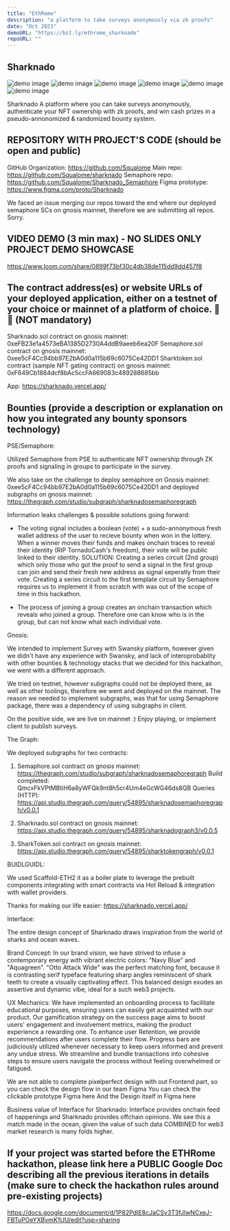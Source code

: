 ```yaml
---
title: "EthRome"
description: "a platform to take surveys anonymously via zk proofs"
date: "Oct 2023"
demoURL: "https://bit.ly/ethrome_sharknado"
repoURL: ""
---
```


## Sharknado

![demo image](/images/projects/ethrome/sharknado.png)
![demo image](/images/projects/ethrome/sharknado_1.png)
![demo image](/images/projects/ethrome/sharknado_2.png)
![demo image](/images/projects/ethrome/sharknado_3.png)
![demo image](/images/projects/ethrome/sharknado_4.png)
![demo image](/images/projects/ethrome/sharknado_5.png)

Sharknado A platform where you can take surveys anonymously, authenticate your NFT ownership with zk proofs, and win cash prizes in a pseudo-annonomized & randomized bounty system.

## REPOSITORY WITH PROJECT'S CODE (should be open and public)

GitHub Organization: https://github.com/Squalome
Main repo: https://github.com/Squalome/sharknado
Semaphore repo: https://github.com/Squalome/Sharknado_Semaphore
Figma prototype: https://www.figma.com/proto/Sharknado

We faced an issue merging our repos toward the end where our deployed semaphore SCs on gnosis mainnet, therefore we are submitting all repos. Sorry.

## VIDEO DEMO (3 min max) - NO SLIDES ONLY PROJECT DEMO SHOWCASE

https://www.loom.com/share/0899f73bf30c4db38de115dd9dd457f8

## The contract address(es) or website URLs of your deployed application, either on a testnet of your choice or mainnet of a platform of choice. 📂📂 (NOT mandatory)

Sharknado.sol contract on gnosis mainnet: 0xeFB23e1a4573eBA1385D2730A4ddB9aeeb6ea20F
Semaphore.sol contract on gnosis mainnet: 0xee5cF4Cc94bb97E2bA0d0a115b69c6075Ce42DD1
Sharktoken.sol contract (sample NFT gating contract) on gnosis mainnet: 0xF649Cb1884dcf8bAc5ccFA669083c489288685bb

App: https://sharknado.vercel.app/

## Bounties (provide a description or explanation on how you integrated any bounty sponsors technology)

PSE/Semaphore:

Utilized Semaphore from PSE to authenticate NFT ownership through ZK proofs and signaling in groups to participate in the survey.

We also take on the challenge to deploy semaphore on Gnosis mainnet: 0xee5cF4Cc94bb97E2bA0d0a115b69c6075Ce42DD1 and deployed subgraphs on gnosis mainnet: https://thegraph.com/studio/subgraph/sharknadosemaphoregraph

Information leaks challenges & possible solutions going forward:

- The voting signal includes a boolean (vote) + a sudo-annonymous fresh wallet address of the user to recieve bounty when won in the lottery. When a winner moves their funds and makes onchain traces to reveal their identity (RIP TornadoCash's freedom), their vote will be public linked to their identity. SOLUTION: Creating a series circuit (2nd group) which only those who got the proof to send a signal in the first group can join and send their fresh new address as signal seperatly from their vote. Creating a series circuit to the first template circuit by Semaphore requires us to implement it from scratch with was out of the scope of time in this hackathon.

- The process of joining a group creates an onchain transaction which reveals who joined a group. Therefore one can know who is in the group, but can not know what each individual vote.

Gnosis:

We intended to implement Survey with Swansky platform, however given we didn't have any experience with Swansky, and lack of interoprobablity with other bounties & technology stacks that we decided for this hackathon, we went with a different approach.

We tried on testnet, however subgraphs could not be deployed there, as well as other toolings, therefore we went and deployed on the mainnet. The reason we needed to implement subgraphs, was that for using Semaphore package, there was a dependency of using subgraphs in client.

On the positive side, we are live on mainnet :) Enjoy playing, or implement client to publish surveys.

The Graph:

We deployed subgraphs for two contracts:

1. Semaphore.sol contract on gnosis mainnet: https://thegraph.com/studio/subgraph/sharknadosemaphoregraph
   Build completed: QmcxFkVPtMBtiH6a8yWFQk9nt8h5cr4Um4eGcWG46ds8QB
   Queries (HTTP): https://api.studio.thegraph.com/query/54895/sharknadosemaphoregraph/v0.0.1

2. Sharknado.sol contract on gnosis mainnet:
   https://api.studio.thegraph.com/query/54895/sharknadograph3/v0.0.5

3. SharkToken.sol contract on gnosis mainnet:
   https://api.studio.thegraph.com/query/54895/sharktokengraph/v0.0.1

BUIDLGUIDL:

We used Scaffold-ETH2 it as a boiler plate to leverage the prebuilt components integrating with smart contracts via Hot Reload & integration with wallet providers.

Thanks for making our life easier: https://sharknado.vercel.app/

Interface:

The entire design concept of Sharknado draws inspiration from the world of sharks and ocean waves.

Brand Concept:
In our brand vision, we have strived to infuse a contemporary energy with vibrant electric colors: "Navy Blue" and "Aquagreen". "Otto Attack Wide" was the perfect matching font, because it is contrasting serif typeface featuring sharp angles reminiscent of shark teeth to create a visually captivating effect. This balanced design exudes an assertive and dynamic vibe, ideal for a such web3 projects.

UX Mechanics:
We have implemented an onboarding process to facilitate educational purposes, ensuring users can easily get acquainted with our product. Our gamification strategy on the success page aims to boost users' engagement and involvement metrics, making the product experience a rewarding one. To enhance user Retention, we provide recommendations after users complete their flow. Progress bars are judiciously utilized whenever necessary to keep users informed and prevent any undue stress. We streamline and bundle transactions into cohesive steps to ensure users navigate the process without feeling overwhelmed or fatigued.

We are not able to complete pixelperfect design with out Frontend part, so you can check the design flow in our team Figma
You can check the clickable prototype Figma here
And the Design itself in Figma here

Business value of Interface for Sharknado:
Interface provides onchain feed of happenings and Sharknado provides offchain opinions. We see this a match made in the ocean, given the value of such data COMBINED for web3 market research is many folds higher.

## If your project was started before the ETHRome hackathon, please link here a PUBLIC Google Doc describing all the previous iterations in details (make sure to check the hackathon rules around pre-existing projects)

https://docs.google.com/document/d/1P82PdIE8cJaCSv3T3fJlwNCxeJ-FBTuPOeYXBvmK1UU/edit?usp=sharing
